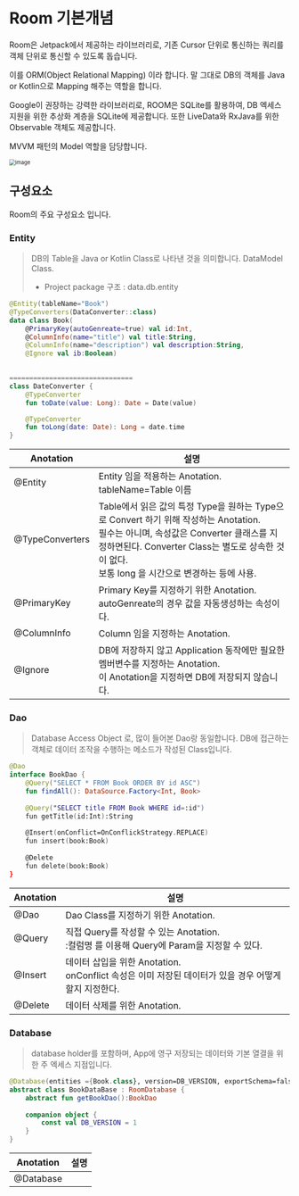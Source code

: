 # Room 기본개념

Room은 Jetpack에서 제공하는 라이브러리로,  기존 Cursor 단위로 통신하는 쿼리를 객체 단위로 통신할 수 있도록 돕습니다.

이를 ORM(Object Relational Mapping) 이라 합니다. 말 그대로 DB의 객체를 Java or Kotlin으로 Mapping 해주는 역할을 합니다. 



Google이 권장하는 강력한 라이브러리로, ROOM은 SQLite를 활용하여, DB 엑세스 지원을 위한 추상화 계층을 SQLite에 제공합니다. 
또한 LiveData와 RxJava를 위한 Observable 객체도 제공합니다.

MVVM 패턴의 Model 역할을 담당합니다.



<img src="https://user-images.githubusercontent.com/22608825/102683628-b7c7c080-4215-11eb-96dc-e95294a79357.png" alt="image" style="zoom: 67%;" />



## 구성요소

Room의 주요 구성요소 입니다.

### Entity

> DB의 Table을 Java or Kotlin Class로 나타낸 것을 의미합니다. DataModel Class.
>
> - Project package 구조 : data.db.entity 

```kotlin
@Entity(tableName="Book")
@TypeConverters(DataConverter::class)
data class Book(
	@PrimaryKey(autoGenreate=true) val id:Int,
	@ColumnInfo(name="title") val title:String,
	@ColumnInfo(name="description") val description:String,
	@Ignore val ib:Boolean)
	

===============================
class DateConverter {
    @TypeConverter
    fun toDate(value: Long): Date = Date(value)

    @TypeConverter
    fun toLong(date: Date): Long = date.time
}
```

| Anotation       | 설명                                                         |
| --------------- | ------------------------------------------------------------ |
| @Entity         | Entity 임을 적용하는 Anotation.<br />tableName=Table 이름    |
| @TypeConverters | Table에서 읽은 값의 특정 Type을 원하는 Type으로 Convert 하기 위해 작성하는 Anotation.<br />필수는 아니며, 속성값은 Converter 클래스를 지정하면된다. Converter Class는 별도로 상속한 것이 없다.<br />보통 long 을 시간으로 변경하는 등에 사용. |
| @PrimaryKey     | Primary Key를 지정하기 위한 Anotation.<br />autoGenreate의 경우 값을 자동생성하는 속성이다. |
| @ColumnInfo     | Column 임을 지정하는 Anotation.                              |
| @Ignore         | DB에 저장하지 않고 Application 동작에만 필요한 멤버변수를 지정하는 Anotation.<br />이 Anotation을 지정하면 DB에 저장되지 않습니다. |

  

### Dao

> Database Access Object 로, 많이 들어본 Dao랑 동일합니다. DB에 접근하는 객체로 데이터 조작을 수행하는 메소드가 작성된 Class입니다.

```kotlin
@Dao
interface BookDao {
	@Query("SELECT * FROM Book ORDER BY id ASC")
	fun findAll(): DataSource.Factory<Int, Book>
	
    @Query("SELECT title FROM Book WHERE id=:id")
    fun getTitle(id:Int):String
    
	@Insert(onConflict=OnConflickStrategy.REPLACE)
	fun insert(book:Book)
	
	@Delete
	fun delete(book:Book)
}
```



| Anotation | 설명                                                         |
| --------- | ------------------------------------------------------------ |
| @Dao      | Dao Class를 지정하기 위한 Anotation.                         |
| @Query    | 직접 Query를 작성할 수 있는 Anotation.<br />:컬럼명 를 이용해 Query에 Param을 지정할 수 있다. |
| @Insert   | 데이터 삽입을 위한 Anotation.<br />onConflict 속성은 이미 저장된 데이터가 있을 경우 어떻게 할지 지정한다. |
| @Delete   | 데이터 삭제를 위한 Anotation.                                |



### Database

> database holder를 포함하며, App에 영구 저장되는 데이터와 기본 열결을 위한 주 엑세스 지점입니다.

```kotlin
@Database(entities ={Book.class}, version=DB_VERSION, exportSchema=false)
abstract class BookDataBase : RoomDatabase {
	abstract fun getBookDao():BookDao
    
    companion object {
        const val DB_VERSION = 1
    }
}
```

| Anotation | 설명 |
| --------- | ---- |
| @Database |      |

